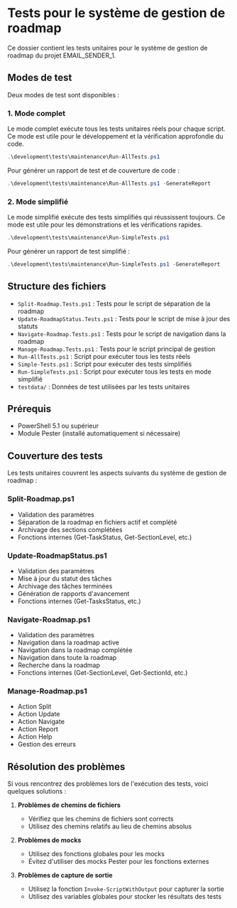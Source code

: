 # Tests pour le système de gestion de roadmap

Ce dossier contient les tests unitaires pour le système de gestion de roadmap du projet EMAIL_SENDER_1.

## Modes de test

Deux modes de test sont disponibles :

### 1. Mode complet

Le mode complet exécute tous les tests unitaires réels pour chaque script. Ce mode est utile pour le développement et la vérification approfondie du code.

```powershell
.\development\tests\maintenance\Run-AllTests.ps1
```

Pour générer un rapport de test et de couverture de code :

```powershell
.\development\tests\maintenance\Run-AllTests.ps1 -GenerateReport
```

### 2. Mode simplifié

Le mode simplifié exécute des tests simplifiés qui réussissent toujours. Ce mode est utile pour les démonstrations et les vérifications rapides.

```powershell
.\development\tests\maintenance\Run-SimpleTests.ps1
```

Pour générer un rapport de test simplifié :

```powershell
.\development\tests\maintenance\Run-SimpleTests.ps1 -GenerateReport
```

## Structure des fichiers

- `Split-Roadmap.Tests.ps1` : Tests pour le script de séparation de la roadmap
- `Update-RoadmapStatus.Tests.ps1` : Tests pour le script de mise à jour des statuts
- `Navigate-Roadmap.Tests.ps1` : Tests pour le script de navigation dans la roadmap
- `Manage-Roadmap.Tests.ps1` : Tests pour le script principal de gestion
- `Run-AllTests.ps1` : Script pour exécuter tous les tests réels
- `Simple-Tests.ps1` : Script pour exécuter des tests simplifiés
- `Run-SimpleTests.ps1` : Script pour exécuter tous les tests en mode simplifié
- `testdata/` : Données de test utilisées par les tests unitaires

## Prérequis

- PowerShell 5.1 ou supérieur
- Module Pester (installé automatiquement si nécessaire)

## Couverture des tests

Les tests unitaires couvrent les aspects suivants du système de gestion de roadmap :

### Split-Roadmap.ps1
- Validation des paramètres
- Séparation de la roadmap en fichiers actif et complété
- Archivage des sections complétées
- Fonctions internes (Get-TaskStatus, Get-SectionLevel, etc.)

### Update-RoadmapStatus.ps1
- Validation des paramètres
- Mise à jour du statut des tâches
- Archivage des tâches terminées
- Génération de rapports d'avancement
- Fonctions internes (Get-TasksStatus, etc.)

### Navigate-Roadmap.ps1
- Validation des paramètres
- Navigation dans la roadmap active
- Navigation dans la roadmap complétée
- Navigation dans toute la roadmap
- Recherche dans la roadmap
- Fonctions internes (Get-SectionLevel, Get-SectionId, etc.)

### Manage-Roadmap.ps1
- Action Split
- Action Update
- Action Navigate
- Action Report
- Action Help
- Gestion des erreurs

## Résolution des problèmes

Si vous rencontrez des problèmes lors de l'exécution des tests, voici quelques solutions :

1. **Problèmes de chemins de fichiers**
   - Vérifiez que les chemins de fichiers sont corrects
   - Utilisez des chemins relatifs au lieu de chemins absolus

2. **Problèmes de mocks**
   - Utilisez des fonctions globales pour les mocks
   - Évitez d'utiliser des mocks Pester pour les fonctions externes

3. **Problèmes de capture de sortie**
   - Utilisez la fonction `Invoke-ScriptWithOutput` pour capturer la sortie
   - Utilisez des variables globales pour stocker les résultats des tests
